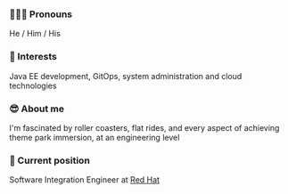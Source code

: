 ### 🙋🏽‍♂️ Pronouns

He / Him / His

### 💭 Interests

Java EE development, GitOps, system administration and cloud technologies

### 😎 About me

I'm fascinated by roller coasters, flat rides, and every aspect of achieving theme park immersion, at an engineering level

### 💼 Current position

Software Integration Engineer at [Red Hat](https://www.redhat.com)
